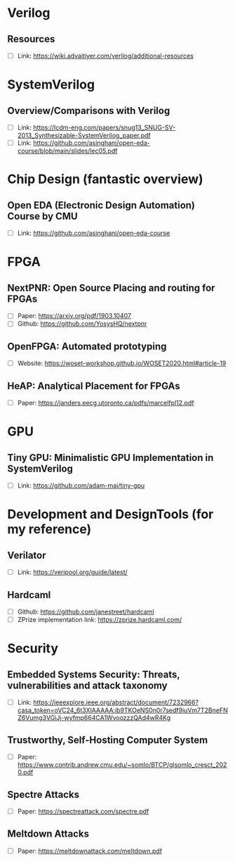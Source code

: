 # Verilog
## Resources
- [ ] Link: https://wiki.advaitiyer.com/verilog/additional-resources

# SystemVerilog
## Overview/Comparisons with Verilog
- [ ] Link: https://lcdm-eng.com/papers/snug13_SNUG-SV-2013_Synthesizable-SystemVerilog_paper.pdf
- [ ] Link: https://github.com/asinghani/open-eda-course/blob/main/slides/lec05.pdf 

# Chip Design (fantastic overview)
## Open EDA (Electronic Design Automation) Course by CMU
- [ ] Link: https://github.com/asinghani/open-eda-course

# FPGA
## NextPNR: Open Source Placing and routing for FPGAs
- [ ] Paper: https://arxiv.org/pdf/1903.10407
- [ ] Github: https://github.com/YosysHQ/nextpnr
## OpenFPGA: Automated prototyping
- [ ] Website: https://woset-workshop.github.io/WOSET2020.html#article-19
## HeAP: Analytical Placement for FPGAs
- [ ] Paper: https://janders.eecg.utoronto.ca/pdfs/marcelfpl12.pdf

# GPU
## Tiny GPU: Minimalistic GPU Implementation in SystemVerilog
- [ ] Link: https://github.com/adam-maj/tiny-gpu 

# Development and DesignTools (for my reference)
## Verilator
- [ ] Link: https://veripool.org/guide/latest/

## Hardcaml
- [ ] Github: https://github.com/janestreet/hardcaml
- [ ] ZPrize implementation link: https://zprize.hardcaml.com/

# Security
## Embedded Systems Security: Threats, vulnerabilities and attack taxonomy
- [ ] Link: https://ieeexplore.ieee.org/abstract/document/7232966?casa_token=oVC24_6t3XIAAAAA:ib9TKOeNS0n0r7sedf9iuVm7T2BneFNZ6Vumg3VGiJj-wyfmp664CA1WvoozzzQAd4wR4Kg
## Trustworthy, Self-Hosting Computer System
- [ ] Paper: https://www.contrib.andrew.cmu.edu/~somlo/BTCP/glsomlo_cresct_2020.pdf
## Spectre Attacks
- [ ] Paper: https://spectreattack.com/spectre.pdf
## Meltdown Attacks
- [ ] Paper: https://meltdownattack.com/meltdown.pdf 
